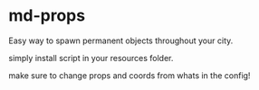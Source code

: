# md-props
Easy way to spawn permanent objects throughout your city. 

simply install script in your resources folder.

make sure to change props and coords from whats in the config! 
